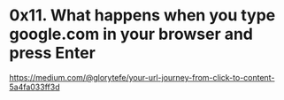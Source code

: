 # 0x11. What happens when you type google.com in your browser and press Enter

https://medium.com/@glorytefe/your-url-journey-from-click-to-content-5a4fa033ff3d
